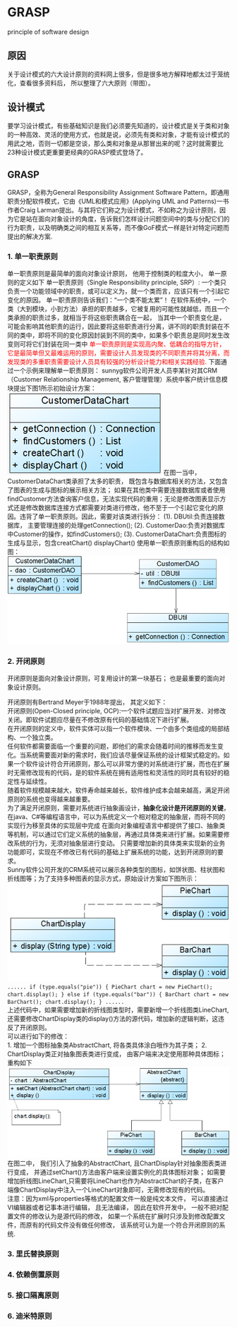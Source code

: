# GRASP
principle of software design

## 原因
关于设计模式的六大设计原则的资料网上很多，但是很多地方解释地都太过于笼统化，查看很多资料后， 所以整理了六大原则（带图）。

## 设计模式
要学习设计模式，有些基础知识是我们必须要先知道的，设计模式是关于类和对象的一种高效、灵活的使用方式，也就是说，必须先有类和对象，才能有设计模式的用武之地，否则一切都是空谈，那么类和对象是从那冒出来的呢？这时就需要比23种设计模式更重要更经典的GRASP模式登场了。

## GRASP
GRASP，全称为General Responsibility Assignment Software Pattern，即通用职责分配软件模式，它由《UML和模式应用》(Applying UML and Patterns)一书作者Craig Larman提出。与其将它们称之为设计模式，不如称之为设计原则，因为它是站在面向对象设计的角度，告诉我们怎样设计问题空间中的类与分配它们的行为职责，以及明确类之间的相互关系等，而不像GoF模式一样是针对特定问题而提出的解决方案.

### 1. 单一职责原则
单一职责原则是最简单的面向对象设计原则， 他用于控制类的粒度大小， 单一原则的定义如下
	单一职责原则（Single Responsibility principle, SRP）: 一个类只负责一个功能领域中的职责，或可以定义为，就一个类而言，应该只有一个引起它变化的原因。
单一职责原则告诉我们：“一个类不能太累”！ 在软件系统中，一个类（大到模块，小到方法）承担的职责越多，它被复用的可能性就越低，而且一个类承担的职责过多，就相当于将这些职责耦合在一起， 当其中一个职责变化是，可能会影响其他职责的运行，因此要将这些职责进行分离，讲不同的职责封装在不同的类中，即将不同的变化原因封装到不同的类中，如果多个职责总是同时发生改变则可将它们封装在同一类中
<font color=red >单一职责原则是实现高内聚、低耦合的指导方针，它是最简单但又最难运用的原则，需要设计人员发现类的不同职责并将其分离，而发现类的多重职责需要设计人员具有较强的分析设计能力和相关实践经验.</font>
下面通过一个示例来理解单一职责原则：
	sunnyg软件公司开发人员李某针对其CRM（Customer Relationship Management, 客户管理管理）系统中客户统计信息模块提出下图1所示初始设计方案：
![srp01](https://github.com/wojiaofeiji/GRASP/blob/master/resource/image/srp01.jpeg)
在图一当中，CustomerDataChart类承担了太多的职责， 既包含与数据库相关的方法，又包含了图表的生成与图标的展示相关方法； 如果在其他类中需要连接数据库或者使用findCustomer方法查询客户信息，无法实现代码的重用；无论是修改图表显示方式还是修改数据库连接方式都需要对类进行修改，他不至于一个引起它变化的原因。违背了单一职责原则。因此，需要对该类进行拆分：
	(1). DBUtil:负责连接数据库， 主要管理连接的处理getConnection();
	(2). CustomerDao:负责对数据库中Customer的操作，如findCustomers();
	(3). CustomerDataChart:负责图标的生成与显示，包含creatChart() displayChart()
使用单一职责原则重构后的结构如图：
![srp02](https://github.com/wojiaofeiji/GRASP/blob/master/resource/image/srp02.jpeg)
	

### 2. 开闭原则  

开闭原则是面向对象设计原则，可复用设计的第一块基石； 也是最重要的面向对象设计原则。  

开闭原则有Bertrand Meyer于1988年提出， 其定义如下：  
开闭原则(Open-Closed principle, OCP):一个软件试题应当对扩展开发、对修改关闭。即软件试题应尽量在不修改原有代码的基础情况下进行扩展。  
在开闭原则的定义中，软件实体可以指一个软件模块、一个由多个类组成的局部结构、一个独立类。  
任何软件都需要面临一个重要的问题，即他们的需求会随着时间的推移而发生变化。当系统需要面对新的需求时，我们应该尽量保证系统的设计框架式稳定的。如果一个软件设计符合开闭原则，那么可以非常方便的对系统进行扩展，而也在扩展时无需修改现有的代码，是的软件系统在拥有适用性和灵活性的同时具有较好的稳定性与延续性。  
随着软件规模越来越大，软件寿命越来越长，软件维护成本会越来越高，满足开闭原则的系统也变得越来越重要。  
为了满足开闭原则，需要对系统进行抽象画设计，**抽象化设计是开闭原则的关键**， 在java、C#等编程语言中，可以为系统定义一个相对稳定的抽象层，而将不同的实现行为移至具体的实现层中完成
在面向对象编程语言中都提供了接口、抽象类等机制，可以通过它们定义系统的抽象层，再通过具体类来进行扩展。如果需要修改系统的行为，无须对抽象层进行变动。
只需要增加新的具体类来实现新的业务功能即可，实现在不修改已有代码的基础上扩展系统的功能，达到开闭原则的要求。  
Sunny软件公司开发的CRM系统可以展示各种类型的图标，如饼状图、柱状图和折线图等；为了支持多种图表的显示方式，原始设计方案如下图所示：  
![ocp01](https://github.com/wojiaofeiji/GRASP/blob/master/resource/image/ocp01.jpeg)
`......
if (type.equals("pie")) {
 PieChart chart = new PieChart();
 chart.display();
}
else if (type.equals("bar")) {
 BarChart chart = new BarChart();
 chart.display();
}
......`  
上述代码中，如果需要增加新的折线图类型时，需要新增一个折线图类LineChart,还需要修改ChartDisplay类的display()方法的源代码，增加新的逻辑判断，这违反了开闭原则。  
可以进行如下的修改：  
	1. 增加一个图标抽象类AbstractChart, 将各类具体涂白哦作为其子类；
	2. ChartDisplay类正对抽象图表类进行变成， 由客户端来决定使用那种具体图标； 重构如下  
![ocp02](https://github.com/wojiaofeiji/GRASP/blob/master/resource/image/ocp02.jpeg)  
在图二中， 我们引入了抽象的AbstractChart, 且ChartDisplay针对抽象图表类进行变成， 并通过setChart()方法由客户端来设置实例化的具体图标对象；
如需要增加折线图LineChart,只需要将LineChart也作为AbstractChart的子类，在客户端像ChartDisplay中注入一个LineChart对象即可，无需修改现有的代码。  
注意：因为xml与properties等格式的配置文件一般是纯文本文件， 可以直接通过VI编辑器或者记事本进行编辑， 且无法编译， 因此在软件开发中， 一般不把对配置文件的修改认为是源代码的修改，
如果一个系统在扩展时只涉及到修改配置文件，而原有的代码文件没有做任何修改， 该系统可认为是一个符合开闭原则的系统.

### 3. 里氏替换原则
### 4. 依赖倒置原则
### 5. 接口隔离原则
### 6. 迪米特原则











































